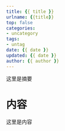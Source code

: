 ```yaml
---
title: {{ title }}
urlname: {{title}}
top: false
categories:
- uncategory
tags:
- untag
date: {{ date }}
updated: {{ date }}
author: {{ author }}
---
```


这里是摘要

<!-- more -->

# 内容

这里是内容
